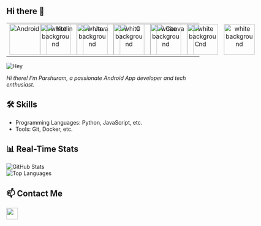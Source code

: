 ## Hi there 👋

<!-- Horizontally arranged tech icons at 80x80 size 
<p align="center" background = "white">
  <img src="https://cdn.jsdelivr.net/gh/devicons/devicon@latest/icons/android/android-plain-wordmark.svg" width="80" height="80" />
  <img src="https://cdn.jsdelivr.net/gh/devicons/devicon@latest/icons/kotlin/kotlin-original-wordmark.svg" width="80" height="80" />
  <img src="https://cdn.jsdelivr.net/gh/devicons/devicon@latest/icons/java/java-original-wordmark.svg" width="80" height="80" />
  <img src="https://cdn.jsdelivr.net/gh/devicons/devicon@latest/icons/c/c-original.svg" width="80" height="80" />
  <img src="https://cdn.jsdelivr.net/gh/devicons/devicon@latest/icons/canva/canva-original.svg" width="80" height="80" />
  <img src="https://cdn.jsdelivr.net/gh/devicons/devicon@latest/icons/jetpackcompose/jetpackcompose-original-wordmark.svg" width="80" height="80" />
</p> -->

<!-- Horizontally arranged tech icons at 80x80 size -->
<table>
  <tr>
    <td align="center">
      <img src="https://github.com/Parshuram-Behera/your-repo/raw/main/assets/icons/android.png" width="80" height="80" alt="Android" />
      <img src="https://placehold.co/480x80/ffffff/ffffff" width="80" height="80" alt="white background" style="position:absolute; z-index:0;" />
    </td>
    <td align="center">
      <img src="https://github.com/Parshuram-Behera/your-repo/raw/main/assets/icons/kotlin.png" width="80" height="80" alt="Kotlin" />
      <img src="https://placehold.co/480x80/ffffff/ffffff" width="80" height="80" alt="white background" style="position:absolute; z-index:0;" />
    </td>
    <td align="center">
      <img src="https://github.com/Parshuram-Behera/your-repo/raw/main/assets/icons/java.png" width="80" height="80" alt="Java" />
      <img src="https://placehold.co/480x80/ffffff/ffffff" width="80" height="80" alt="white background" style="position:absolute; z-index:0;" />
    </td>
    <td align="center">
      <img src="https://github.com/Parshuram-Behera/your-repo/raw/main/assets/icons/c.png" width="80" height="80" alt="C" />
      <img src="https://placehold.co/480x80/ffffff/ffffff" width="80" height="80" alt="white background" style="position:absolute; z-index:0;" />
    </td>
    <td align="center">
      <img src="https://github.com/Parshuram-Behera/your-repo/raw/main/assets/icons/canva.png" width="80" height="80" alt="Canva" />
      <img src="https://placehold.co/480x80/ffffff/ffffff" width="80" height="80" alt="white background" style="position:absolute; z-index:0;" />
    </td>
    <td align="center">
      <img src="https://github.com/Parshuram-Behera/your-repo/raw/main/assets/icons/jetpackcompose.png" width="80" height="80" alt="Jetpack Compose" />
      <img src="https://placehold.co/480x80/ffffff/ffffff" width="80" height="80" alt="white background" style="position:absolute; z-index:0;" />
    </td>
  </tr>
</table>

![Hey](https://placehold.co/1200x75?text=Parshuram+Behera)

*Hi there! I'm Parshuram, a passionate Android App developer and tech enthusiast.*

## 🛠️ Skills
- Programming Languages: Python, JavaScript, etc.
- Tools: Git, Docker, etc.

## 📊 Real-Time Stats
![GitHub Stats](https://github-readme-stats.vercel.app/api?username=Parshuram-Behera&show_icons=true&theme=radical)  
![Top Languages](https://github-readme-stats.vercel.app/api/top-langs/?username=Parshuram-Behera&layout=compact&theme=radical)

## 📫 Contact Me
<a href="https://linkedin.com/in/parshurambehera7735">
  <img src="https://cdn.jsdelivr.net/gh/devicons/devicon@latest/icons/linkedin/linkedin-original.svg" width="30" height="30" />
</a>
